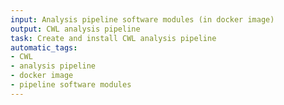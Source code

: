 ```yaml
---
input: Analysis pipeline software modules (in docker image)
output: CWL analysis pipeline
task: Create and install CWL analysis pipeline
automatic_tags:
- CWL
- analysis pipeline
- docker image
- pipeline software modules
---
```

